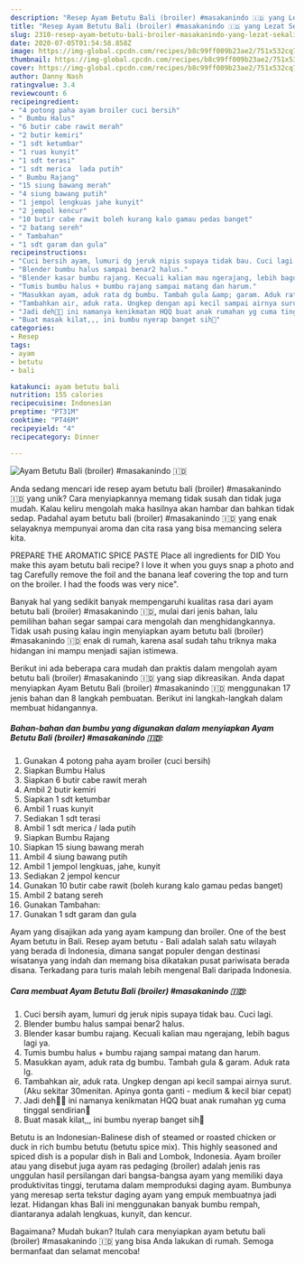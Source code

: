 ```yaml
---
description: "Resep Ayam Betutu Bali (broiler) #masakanindo 🇮🇩 yang Lezat Sekali"
title: "Resep Ayam Betutu Bali (broiler) #masakanindo 🇮🇩 yang Lezat Sekali"
slug: 2310-resep-ayam-betutu-bali-broiler-masakanindo-yang-lezat-sekali
date: 2020-07-05T01:54:58.858Z
image: https://img-global.cpcdn.com/recipes/b8c99ff009b23ae2/751x532cq70/ayam-betutu-bali-broiler-masakanindo-🇮🇩-foto-resep-utama.jpg
thumbnail: https://img-global.cpcdn.com/recipes/b8c99ff009b23ae2/751x532cq70/ayam-betutu-bali-broiler-masakanindo-🇮🇩-foto-resep-utama.jpg
cover: https://img-global.cpcdn.com/recipes/b8c99ff009b23ae2/751x532cq70/ayam-betutu-bali-broiler-masakanindo-🇮🇩-foto-resep-utama.jpg
author: Danny Nash
ratingvalue: 3.4
reviewcount: 6
recipeingredient:
- "4 potong paha ayam broiler cuci bersih"
- " Bumbu Halus"
- "6 butir cabe rawit merah"
- "2 butir kemiri"
- "1 sdt ketumbar"
- "1 ruas kunyit"
- "1 sdt terasi"
- "1 sdt merica  lada putih"
- " Bumbu Rajang"
- "15 siung bawang merah"
- "4 siung bawang putih"
- "1 jempol lengkuas jahe kunyit"
- "2 jempol kencur"
- "10 butir cabe rawit boleh kurang kalo gamau pedas banget"
- "2 batang sereh"
- " Tambahan"
- "1 sdt garam dan gula"
recipeinstructions:
- "Cuci bersih ayam, lumuri dg jeruk nipis supaya tidak bau. Cuci lagi."
- "Blender bumbu halus sampai benar2 halus."
- "Blender kasar bumbu rajang. Kecuali kalian mau ngerajang, lebih bagus lagi ya."
- "Tumis bumbu halus + bumbu rajang sampai matang dan harum."
- "Masukkan ayam, aduk rata dg bumbu. Tambah gula &amp; garam. Aduk rata lg."
- "Tambahkan air, aduk rata. Ungkep dengan api kecil sampai airnya surut. (Aku sekitar 30menitan. Apinya gonta ganti - medium &amp; kecil biar cepat)"
- "Jadi deh👄👄 ini namanya kenikmatan HQQ buat anak rumahan yg cuma tinggal sendirian🤣"
- "Buat masak kilat,,, ini bumbu nyerap banget sih💖"
categories:
- Resep
tags:
- ayam
- betutu
- bali

katakunci: ayam betutu bali 
nutrition: 155 calories
recipecuisine: Indonesian
preptime: "PT31M"
cooktime: "PT46M"
recipeyield: "4"
recipecategory: Dinner

---
```



![Ayam Betutu Bali (broiler) #masakanindo 🇮🇩](https://img-global.cpcdn.com/recipes/b8c99ff009b23ae2/751x532cq70/ayam-betutu-bali-broiler-masakanindo-🇮🇩-foto-resep-utama.jpg)

Anda sedang mencari ide resep ayam betutu bali (broiler) #masakanindo 🇮🇩 yang unik? Cara menyiapkannya memang tidak susah dan tidak juga mudah. Kalau keliru mengolah maka hasilnya akan hambar dan bahkan tidak sedap. Padahal ayam betutu bali (broiler) #masakanindo 🇮🇩 yang enak selayaknya mempunyai aroma dan cita rasa yang bisa memancing selera kita.

PREPARE THE AROMATIC SPICE PASTE Place all ingredients for DID You make this ayam betutu bali recipe? I love it when you guys snap a photo and tag Carefully remove the foil and the banana leaf covering the top and turn on the broiler. I had the foods was very nice&#34;.

Banyak hal yang sedikit banyak mempengaruhi kualitas rasa dari ayam betutu bali (broiler) #masakanindo 🇮🇩, mulai dari jenis bahan, lalu pemilihan bahan segar sampai cara mengolah dan menghidangkannya. Tidak usah pusing kalau ingin menyiapkan ayam betutu bali (broiler) #masakanindo 🇮🇩 enak di rumah, karena asal sudah tahu triknya maka hidangan ini mampu menjadi sajian istimewa.


Berikut ini ada beberapa cara mudah dan praktis dalam mengolah ayam betutu bali (broiler) #masakanindo 🇮🇩 yang siap dikreasikan. Anda dapat menyiapkan Ayam Betutu Bali (broiler) #masakanindo 🇮🇩 menggunakan 17 jenis bahan dan 8 langkah pembuatan. Berikut ini langkah-langkah dalam membuat hidangannya.

<!--inarticleads1-->

##### Bahan-bahan dan bumbu yang digunakan dalam menyiapkan Ayam Betutu Bali (broiler) #masakanindo 🇮🇩:

1. Gunakan 4 potong paha ayam broiler (cuci bersih)
1. Siapkan  Bumbu Halus
1. Siapkan 6 butir cabe rawit merah
1. Ambil 2 butir kemiri
1. Siapkan 1 sdt ketumbar
1. Ambil 1 ruas kunyit
1. Sediakan 1 sdt terasi
1. Ambil 1 sdt merica / lada putih
1. Siapkan  Bumbu Rajang
1. Siapkan 15 siung bawang merah
1. Ambil 4 siung bawang putih
1. Ambil 1 jempol lengkuas, jahe, kunyit
1. Sediakan 2 jempol kencur
1. Gunakan 10 butir cabe rawit (boleh kurang kalo gamau pedas banget)
1. Ambil 2 batang sereh
1. Gunakan  Tambahan:
1. Gunakan 1 sdt garam dan gula


Ayam yang disajikan ada yang ayam kampung dan broiler. One of the best Ayam betutu in Bali. Resep ayam betutu - Bali adalah salah satu wilayah yang berada di Indonesia, dimana sangat populer dengan destinasi wisatanya yang indah dan memang bisa dikatakan pusat pariwisata berada disana. Terkadang para turis malah lebih mengenal Bali daripada Indonesia. 

<!--inarticleads2-->

##### Cara membuat Ayam Betutu Bali (broiler) #masakanindo 🇮🇩:

1. Cuci bersih ayam, lumuri dg jeruk nipis supaya tidak bau. Cuci lagi.
1. Blender bumbu halus sampai benar2 halus.
1. Blender kasar bumbu rajang. Kecuali kalian mau ngerajang, lebih bagus lagi ya.
1. Tumis bumbu halus + bumbu rajang sampai matang dan harum.
1. Masukkan ayam, aduk rata dg bumbu. Tambah gula &amp; garam. Aduk rata lg.
1. Tambahkan air, aduk rata. Ungkep dengan api kecil sampai airnya surut. (Aku sekitar 30menitan. Apinya gonta ganti - medium &amp; kecil biar cepat)
1. Jadi deh👄👄 ini namanya kenikmatan HQQ buat anak rumahan yg cuma tinggal sendirian🤣
1. Buat masak kilat,,, ini bumbu nyerap banget sih💖


Betutu is an Indonesian-Balinese dish of steamed or roasted chicken or duck in rich bumbu betutu (betutu spice mix). This highly seasoned and spiced dish is a popular dish in Bali and Lombok, Indonesia. Ayam broiler atau yang disebut juga ayam ras pedaging (broiler) adalah jenis ras unggulan hasil persilangan dari bangsa-bangsa ayam yang memiliki daya produktivitas tinggi, terutama dalam memproduksi daging ayam. Bumbunya yang meresap serta tekstur daging ayam yang empuk membuatnya jadi lezat. Hidangan khas Bali ini menggunakan banyak bumbu rempah, diantaranya adalah lengkuas, kunyit, dan kencur. 

Bagaimana? Mudah bukan? Itulah cara menyiapkan ayam betutu bali (broiler) #masakanindo 🇮🇩 yang bisa Anda lakukan di rumah. Semoga bermanfaat dan selamat mencoba!

